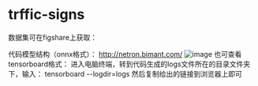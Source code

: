 # trffic-signs
数据集可在figshare上获取：

代码模型结构（onnx格式）：
http://netron.bimant.com/
![image](https://github.com/user-attachments/assets/11000dec-a8d0-4742-8414-6846328de509)
也可查看tensorboard格式：
进入电脑终端，转到代码生成的logs文件所在的目录文件夹下，输入：
tensorboard --logdir=logs
然后复制给出的链接到浏览器上即可
